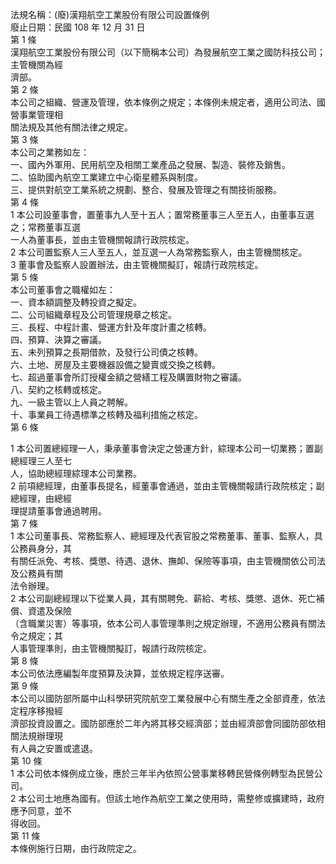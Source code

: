 法規名稱：(廢)漢翔航空工業股份有限公司設置條例  
廢止日期：民國 108 年 12 月 31 日  
第 1 條  
漢翔航空工業股份有限公司（以下簡稱本公司）為發展航空工業之國防科技公司；主管機關為經  
濟部。  
第 2 條  
本公司之組織、營運及管理，依本條例之規定；本條例未規定者，適用公司法、國營事業管理相  
關法規及其他有關法律之規定。  
第 3 條  
本公司之業務如左：  
一、國內外軍用、民用航空及相關工業產品之發展、製造、裝修及銷售。  
二、協助國內航空工業建立中心衛星體系與制度。  
三、提供對航空工業系統之規劃、整合、發展及管理之有關技術服務。  
第 4 條  
1 本公司設董事會，置董事九人至十五人；置常務董事三人至五人，由董事互選之；常務董事互選  
一人為董事長，並由主管機關報請行政院核定。  
2 本公司置監察人三人至五人，並互選一人為常務監察人，由主管機關核定。  
3 董事會及監察人設置辦法，由主管機關擬訂，報請行政院核定。  
第 5 條  
本公司董事會之職權如左：  
一、資本額調整及轉投資之擬定。  
二、公司組織章程及公司管理規章之核定。  
三、長程、中程計畫、營運方針及年度計畫之核轉。  
四、預算、決算之審議。  
五、未列預算之長期借款，及發行公司債之核轉。  
六、土地、房屋及主要機器設備之變賣或交換之核轉。  
七、超過董事會所訂授權金額之營繕工程及購置財物之審議。  
八、契約之核轉或核定。  
九、一級主管以上人員之聘解。  
十、事業員工待遇標準之核轉及福利措施之核定。  
第 6 條  


1 本公司置總經理一人，秉承董事會決定之營運方針，綜理本公司一切業務；置副總經理三人至七  
人，協助總經理綜理本公司業務。  
2 前項總經理，由董事長提名，經董事會通過，並由主管機關報請行政院核定；副總經理，由總經  
理提請董事會通過聘用。  
第 7 條  
1 本公司董事長、常務監察人、總經理及代表官股之常務董事、董事、監察人，具公務員身分，其  
有關任派免、考核、獎懲、待遇、退休、撫卹、保險等事項，由主管機關依公司法及公務員有關  
法令辦理。  
2 本公司副總經理以下從業人員，其有關聘免、薪給、考核、獎懲、退休、死亡補償、資遣及保險  
（含職業災害）等事項，依本公司人事管理準則之規定辦理，不適用公務員有關法令之規定；其  
人事管理準則，由主管機關擬訂，報請行政院核定。  
第 8 條  
本公司依法應編製年度預算及決算，並依規定程序送審。  
第 9 條  
本公司以國防部所屬中山科學研究院航空工業發展中心有關生產之全部資產，依法定程序移撥經  
濟部投資設置之。國防部應於二年內將其移交經濟部；並由經濟部會同國防部依相關法規辦理現  
有人員之安置或遣退。  
第 10 條  
1 本公司依本條例成立後，應於三年半內依照公營事業移轉民營條例轉型為民營公司。  
2 本公司土地應為國有。但該土地作為航空工業之使用時，需整修或擴建時，政府應予同意，並不  
得收回。  
第 11 條  
本條例施行日期，由行政院定之。  


